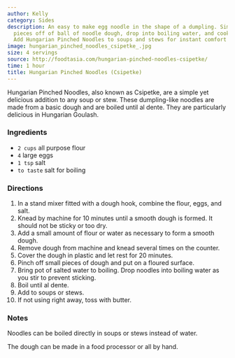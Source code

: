 ```yaml
---
author: Kelly
category: Sides
description: An easy to make egg noodle in the shape of a dumpling. Simply pinch small
  pieces off of ball of noodle dough, drop into boiling water, and cook until al dente.
  Add Hungarian Pinched Noodles to soups and stews for instant comfort food.
image: hungarian_pinched_noodles_csipetke_.jpg
size: 4 servings
source: http://foodtasia.com/hungarian-pinched-noodles-csipetke/
time: 1 hour
title: Hungarian Pinched Noodles (Csipetke)
---
```

Hungarian Pinched Noodles, also known as Csipetke, are a simple yet delicious addition to any soup or stew. These dumpling-like noodles are made from a basic dough and are boiled until al dente. They are particularly delicious in Hungarian Goulash.

### Ingredients

* `2 cups` all purpose flour
* `4` large eggs
* `1 tsp` salt
* `to taste` salt for boiling

### Directions

1. In a stand mixer fitted with a dough hook, combine the flour, eggs, and salt.
2. Knead by machine for 10 minutes until a smooth dough is formed. It should not be sticky or too dry.
3. Add a small amount of flour or water as necessary to form a smooth dough.
4. Remove dough from machine and knead several times on the counter.
5. Cover the dough in plastic and let rest for 20 minutes.
6. Pinch off small pieces of dough and put on a floured surface.
7. Bring pot of salted water to boiling. Drop noodles into boiling water as you stir to prevent sticking.
8. Boil until al dente.
9. Add to soups or stews.
10. If not using right away, toss with butter.

### Notes

Noodles can be boiled directly in soups or stews instead of water.

The dough can be made in a food processor or all by hand.